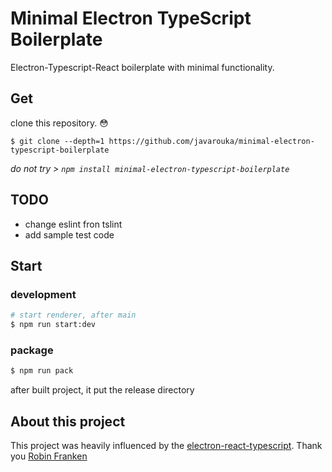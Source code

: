 # Minimal Electron TypeScript Boilerplate

Electron-Typescript-React boilerplate with minimal functionality.

## Get

clone this repository. 😳

```
$ git clone --depth=1 https://github.com/javarouka/minimal-electron-typescript-boilerplate
```

*do not try > `npm install minimal-electron-typescript-boilerplate`*

## TODO
- change eslint fron tslint
- add sample test code

## Start

### development

```sh
# start renderer, after main
$ npm run start:dev
```

### package

```sh
$ npm run pack
```

after built project, it put the release directory

## About this project
This project was heavily influenced by the [electron-react-typescript](https://github.com/Robinfr/electron-react-typescript). Thank you [Robin Franken](https://github.com/Robinfr)
